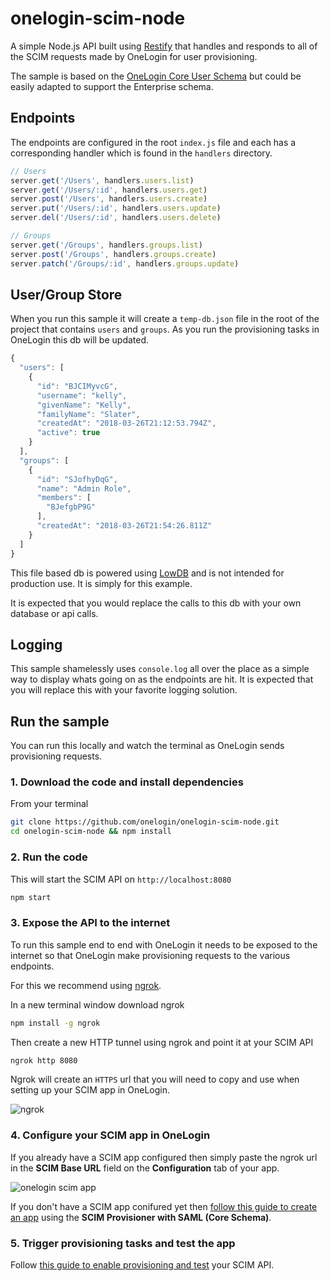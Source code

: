 # onelogin-scim-node

A simple Node.js API built using [Restify](http://restify.com/) that handles and responds to all of the SCIM requests made by OneLogin for user provisioning.

The sample is based on the [OneLogin Core User Schema](https://developers.onelogin.com/scim/define-user-schema) but could be easily adapted to support the Enterprise schema.

## Endpoints
The endpoints are configured in the root `index.js` file and each has a corresponding handler which is found in the `handlers` directory.

```js
// Users
server.get('/Users', handlers.users.list)
server.get('/Users/:id', handlers.users.get)
server.post('/Users', handlers.users.create)
server.put('/Users/:id', handlers.users.update)
server.del('/Users/:id', handlers.users.delete)

// Groups
server.get('/Groups', handlers.groups.list)
server.post('/Groups', handlers.groups.create)
server.patch('/Groups/:id', handlers.groups.update)
```

## User/Group Store
When you run this sample it will create a `temp-db.json` file in the root of the project that contains `users` and `groups`. As you run the provisioning tasks in OneLogin this db will be updated.

```js
{
  "users": [
    {
      "id": "BJCIMyvcG",
      "username": "kelly",
      "givenName": "Kelly",
      "familyName": "Slater",
      "createdAt": "2018-03-26T21:12:53.794Z",
      "active": true
    }
  ],
  "groups": [
    {
      "id": "SJofhyDqG",
      "name": "Admin Role",
      "members": [
        "BJefgbP9G"
      ],
      "createdAt": "2018-03-26T21:54:26.811Z"
    }
  ]
}
```

This file based db is powered using [LowDB](https://github.com/typicode/lowdb) and is not intended for production use. It is simply for this example.

It is expected that you would replace the calls to this db with your own database or api calls.

## Logging
This sample shamelessly uses `console.log` all over the place as a simple way to display whats going on as the endpoints are hit. It is expected that you will replace this with your favorite logging solution.

## Run the sample
You can run this locally and watch the terminal as OneLogin sends provisioning requests.

### 1. Download the code and install dependencies
From your terminal

```sh
git clone https://github.com/onelogin/onelogin-scim-node.git
cd onelogin-scim-node && npm install
```

### 2. Run the code
This will start the SCIM API on `http://localhost:8080`
```sh
npm start
```

### 3. Expose the API to the internet
To run this sample end to end with OneLogin it needs to be exposed to the internet so that OneLogin make provisioning requests to the various endpoints.

For this we recommend using [ngrok](https://ngrok.com/).

In a new terminal window download ngrok
```sh
npm install -g ngrok
```

Then create a new HTTP tunnel using ngrok and point it at your SCIM API
```sh
ngrok http 8080
```

Ngrok will create an `HTTPS` url that you will need to copy and use when setting up your SCIM app in OneLogin.

![ngrok](https://s3.amazonaws.com/onelogin-screenshots/dev_site/images/ngrok8080.png)

### 4. Configure your SCIM app in OneLogin
If you already have a SCIM app configured then simply paste the ngrok url in the **SCIM Base URL** field on the **Configuration** tab of your app.

![onelogin scim app](https://s3.amazonaws.com/onelogin-screenshots/dev_site/images/scim-app.png)

If you don't have a SCIM app conifured yet then [follow this guide to create an app](https://developers.onelogin.com/scim/create-app) using the **SCIM Provisioner with SAML (Core Schema)**.

### 5. Trigger provisioning tasks and test the app
Follow [this guide to enable provisioning and test](https://developers.onelogin.com/scim/test-your-scim) your SCIM API.
